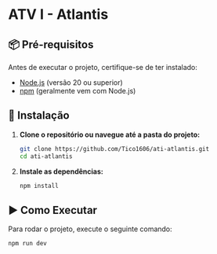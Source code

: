# ATV I - Atlantis

## 📦 Pré-requisitos

Antes de executar o projeto, certifique-se de ter instalado:

- [Node.js](https://nodejs.org/) (versão 20 ou superior)
- [npm](https://www.npmjs.com/) (geralmente vem com Node.js)

## 🔧 Instalação

1. **Clone o repositório ou navegue até a pasta do projeto:**
   ```bash
   git clone https://github.com/Tico1606/ati-atlantis.git
   cd ati-atlantis
   ```

2. **Instale as dependências:**
   ```bash
   npm install
   ```

## ▶️ Como Executar

Para rodar o projeto, execute o seguinte comando:

```bash
npm run dev
```
